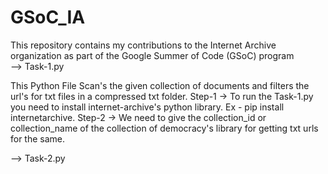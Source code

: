 # GSoC_IA
This repository contains my contributions to the Internet Archive organization as part of the Google Summer of Code (GSoC) program                                             
--> Task-1.py

This Python File Scan's the given collection of documents and filters the url's for txt files in a compressed txt folder. 
Step-1 -> To run the Task-1.py you need to install internet-archive's python library. Ex - pip install internetarchive. 
Step-2 -> We need to give the collection_id or collection_name of the collection of democracy's library for getting txt urls for the same.

--> Task-2.py
